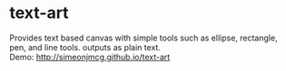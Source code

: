 # text-art
Provides text based canvas with simple tools such as ellipse, rectangle, pen, and line tools. outputs as plain text.  
Demo: http://simeonjmcg.github.io/text-art
